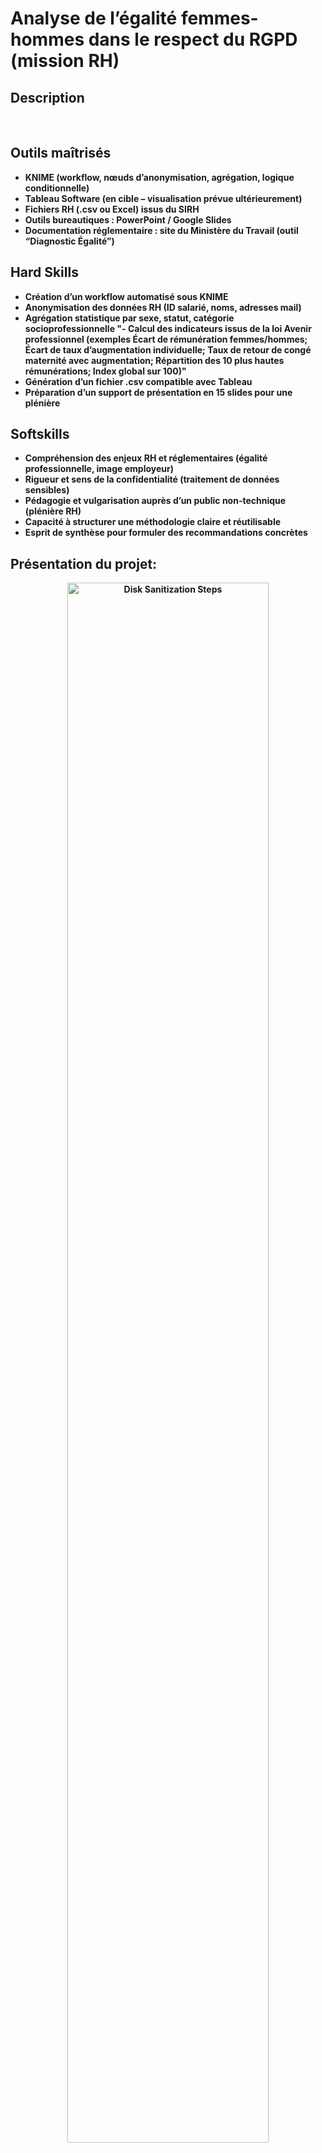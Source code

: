 # Analyse de l’égalité femmes-hommes dans le respect du RGPD (mission RH)
<h2>Description</h2>


<br />


<h2> Outils maîtrisés </h2>

- <b>KNIME (workflow, nœuds d’anonymisation, agrégation, logique conditionnelle)
- <b>Tableau Software (en cible – visualisation prévue ultérieurement)
- <b>Fichiers RH (.csv ou Excel) issus du SIRH
- <b>Outils bureautiques : PowerPoint / Google Slides
- <b>Documentation réglementaire : site du Ministère du Travail (outil “Diagnostic Égalité”)

<h2> Hard Skills </h2>

- <b>Création d’un workflow automatisé sous KNIME
- <b>Anonymisation des données RH (ID salarié, noms, adresses mail)
- <b>Agrégation statistique par sexe, statut, catégorie socioprofessionnelle
"- <b>Calcul des indicateurs issus de la loi Avenir professionnel (exemples Écart de rémunération femmes/hommes;
Écart de taux d’augmentation individuelle;
Taux de retour de congé maternité avec augmentation;
Répartition des 10 plus hautes rémunérations;
Index global sur 100)"
- <b>Génération d’un fichier .csv compatible avec Tableau
- <b>Préparation d’un support de présentation en 15 slides pour une plénière

<h2> Softskills </h2>

- <b>Compréhension des enjeux RH et réglementaires (égalité professionnelle, image employeur)
- <b>Rigueur et sens de la confidentialité (traitement de données sensibles)
- <b>Pédagogie et vulgarisation auprès d’un public non-technique (plénière RH)
- <b>Capacité à structurer une méthodologie claire et réutilisable
- <b>Esprit de synthèse pour formuler des recommandations concrètes

<h2>Présentation du projet:</h2>

<p align="center">

<img src="https://imgur.com/3TG4k0U.png" height=80% width="80%" alt="Disk Sanitization Steps"/>
<br />
<br />


<p align="center">

<img src="https://imgur.com/Zz2LeAG.png" height=80% width="80%" alt="Disk Sanitization Steps"/>
<br />
<br />


<p align="center">

<img src="https://imgur.com/KnWCrPn.png" height=80% width="80%" alt="Disk Sanitization Steps"/>
<br />
<br />


<p align="center">

<img src="https://imgur.com/7hSj5e9.png" height=80% width="80%" alt="Disk Sanitization Steps"/>
<br />
<br />

<p align="center">

<img src="https://imgur.com/PGYmq0o.png" height=80% width="80%" alt="Disk Sanitization Steps"/>
<br />
<br />
<p align="center">
<img src="https://imgur.com/HhdCApz.png" height=80% width="80%" alt="Disk Sanitization Steps"/>
<br />
<br />
<p align="center">
<img src="https://imgur.com/RvOWkW4.png" height=80% width="80%" alt="Disk Sanitization Steps"/>
<br />
<br />
<p align="center">
<img src="https://imgur.com/RvOWkW4.png" height=80% width="80%" alt="Disk Sanitization Steps"/>
<br />
<br />
<p align="center">
<img src="https://imgur.com/qi2jqmP.png" height=80% width="80%" alt="Disk Sanitization Steps"/>
<br />
<br />
<p align="center">
<img src="https://imgur.com/R1RKLZg.png" height=80% width="80%" alt="Disk Sanitization Steps"/>
<br />
<br />
<p align="center">
<img src="https://imgur.com/0NRYe6K.png" height=80% width="80%" alt="Disk Sanitization Steps"/>
<br />
<br />


<p align="center">
<img src="https://imgur.com/EvrGVyg.png" height=80% width="80%" alt="Disk Sanitization Steps"/>
<br />
<br />
<p align="center">
<img src="https://imgur.com/MR9axcG.png" height=80% width="80%" alt="Disk Sanitization Steps"/>
<br />
<br />





<p align="center">
<img src="https://imgur.com/XBbSo6Q.png" height=80% width="80%" alt="Disk Sanitization Steps"/>
<br />
<br />
<p align="center">
<img src="https://imgur.com/feFs7CH.png" height=80% width="80%" alt="Disk Sanitization Steps"/>
<br />
<br />





<p align="center">
<img src="https://imgur.com/oe67QV2.png" height=80% width="80%" alt="Disk Sanitization Steps"/>
<br />
<br />
































<img width="105" height="32766" alt="image" src="https://github.com/user-attachments/assets/2f847837-37f1-4051-bdbc-376f663b9b53" />
